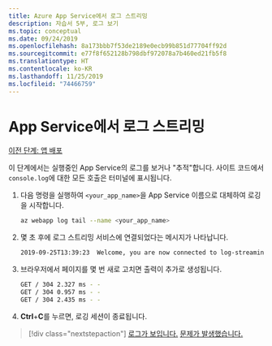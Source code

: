 ```yaml
---
title: Azure App Service에서 로그 스트리밍
description: 자습서 5부, 로그 보기
ms.topic: conceptual
ms.date: 09/24/2019
ms.openlocfilehash: 8a173bbb7f53de2189e0ecb99b851d77704ff92d
ms.sourcegitcommit: e77f8f652128b798dbf972078a7b460ed21fb5f8
ms.translationtype: HT
ms.contentlocale: ko-KR
ms.lasthandoff: 11/25/2019
ms.locfileid: "74466759"
---
```

# <a name="stream-logs-from-app-service"></a>App Service에서 로그 스트리밍

[이전 단계: 앱 배포](tutorial-vscode-azure-cli-node-04.md)

이 단계에서는 실행중인 App Service의 로그를 보거나 "추적"합니다. 사이트 코드에서 `console.log`에 대한 모든 호출은 터미널에 표시됩니다.

1. 다음 명령을 실행하여 `<your_app_name>`을 App Service 이름으로 대체하여 로깅을 시작합니다.

    ```bash
    az webapp log tail --name <your_app_name>
    ```

1. 몇 초 후에 로그 스트리밍 서비스에 연결되었다는 메시지가 나타납니다.

    ```bash
    2019-09-25T13:39:23  Welcome, you are now connected to log-streaming service. The default timeout is 2 hours. Change the timeout with the App Setting SCM_LOGSTREAM_TIMEOUT (in seconds).
    ```

1. 브라우저에서 페이지를 몇 번 새로 고치면 출력이 추가로 생성됩니다.

    ```bash
    GET / 304 2.327 ms - -
    GET / 304 0.957 ms - -
    GET / 304 2.435 ms - -
    ```

1. **Ctrl**+**C**를 누르면, 로깅 세션이 종료됩니다.

> [!div class="nextstepaction"]
> [로그가 보입니다.](tutorial-vscode-azure-cli-node-06.md) [문제가 발생했습니다.](https://www.research.net/r/PWZWZ52?tutorial=node-deployment&step=tailing-logs)
